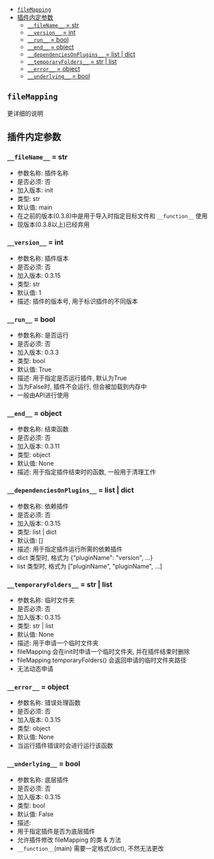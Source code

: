 <!-- TOC -->
  * [`fileMapping`](#filemapping)
  * [插件内定参数](#插件内定参数)
    * [`__fileName__` = str](#__filename__--str)
    * [`__version__` = int](#__version__--int)
    * [`__run__` = bool](#__run__--bool)
    * [`__end__` = object](#__end__--object)
    * [`__dependenciesOnPlugins__` = list | dict](#__dependenciesonplugins__--list--dict)
    * [`__temporaryFolders__` = str | list](#__temporaryfolders__--str--list)
    * [`__error__` = object](#__error__--object)
    * [`__underlying__` = bool](#__underlying__--bool)
<!-- TOC -->


## `fileMapping`
更详细的说明

[//]: # (# 参数名称:)

[//]: # (# 是否必须:)

[//]: # (# 加入版本:)

[//]: # (# 类型:)

[//]: # (# 默认值:)

[//]: # (# 描述:)

## 插件内定参数

### `__fileName__` = str

- 参数名称: 插件名称
- 是否必须: 否
- 加入版本: init
- 类型: str
- 默认值: main
- 在之前的版本(0.3.8)中是用于导入时指定目标文件和 `__function__` 使用
- 现版本(0.3.8以上)已经弃用


### `__version__` = int
- 参数名称: 插件版本
- 是否必须: 否
- 加入版本: 0.3.15
- 类型: str
- 默认值: 1
- 描述: 插件的版本号, 用于标识插件的不同版本


### `__run__` = bool
- 参数名称: 是否运行
- 是否必须: 否
- 加入版本: 0.3.3
- 类型: bool
- 默认值: True
- 描述: 用于指定是否运行插件, 默认为True
- 当为False时, 插件不会运行, 但会被加载到内存中
- 一般由API进行使用


### `__end__` = object
- 参数名称: 结束函数
- 是否必须: 否
- 加入版本: 0.3.11
- 类型: object
- 默认值: None
- 描述: 用于指定插件结束时的函数, 一般用于清理工作


### `__dependenciesOnPlugins__` = list | dict
- 参数名称: 依赖插件
- 是否必须: 否
- 加入版本: 0.3.15
- 类型: list | dict
- 默认值: []
- 描述: 用于指定插件运行所需的依赖插件
- dict 类型时, 格式为 {"pluginName": "version", ...}
- list 类型时, 格式为 ["pluginName", "pluginName", ...]


### `__temporaryFolders__` = str | list
- 参数名称: 临时文件夹
- 是否必须: 否
- 加入版本: 0.3.15
- 类型: str | list
- 默认值: None
- 描述: 用于申请一个临时文件夹
- fileMapping 会在init时申请一个临时文件夹, 并在插件结束时删除
- fileMapping.temporaryFolders() 会返回申请的临时文件夹路径
- 无法动态申请


### `__error__` = object
- 参数名称: 错误处理函数
- 是否必须: 否
- 加入版本: 0.3.15
- 类型: object
- 默认值: None
- 当运行插件错误时会进行运行该函数


### `__underlying__` = bool
- 参数名称: 底层插件
- 是否必须: 否
- 加入版本: 0.3.15
- 类型: bool
- 默认值: False
- 描述:
- 用于指定插件是否为底层插件
- 允许插件修改 fileMapping 的类 & 方法
- `__function__`(main) 需要一定格式(dict), 不然无法更改